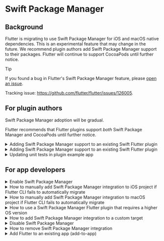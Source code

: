 # Swift Package Manager

## Background

Flutter is migrating to use Swift Package Manager for iOS and macOS native dependencies.
This is an experimental feature that may change in the future.
We recommend plugin authors add Swift Package Manager support to their packages.
Flutter will continue to support CocoaPods until further notice.

> [!TIP]
> If you found a bug in Flutter's Swift Package Manager feature,
> please [open an issue](https://github.com/flutter/flutter/issues/new?template=2_bug.yml).

Tracking issue: https://github.com/flutter/flutter/issues/126005.

## For plugin authors

Swift Package Manager adoption will be gradual.

Flutter recommends that Flutter plugins support _both_ Swift Package Manager
and CocoaPods until further notice.

<details>
  <summary>Adding Swift Package Manager support to an existing Swift Flutter plugin</summary>

### Adding Swift Package Manager support to an existing Swift Flutter plugin

Replace `plugin_name` throughout this guide with the name of your plugin.
The below example uses `ios`, replace `ios` with `macos`/`darwin` as applicable.

1. Enable the Swift Package Manager feature.

2. Start by creating a directory under the `ios`, `macos`, and/or `darwin` directories.
Name this new directory the name of the platform package.

<pre>
/plugin_name/plugin_name_ios/ios/<b>plugin_name_ios</b>
</pre>

3. Within this new directory, create the following files/directories:
    - Package.swift (file)
    - Sources (directory)
    - Sources/plugin_name_ios (directory)
    - Sources/plugin_name_ios/include (directory)
    - Sources/plugin_name_ios/include/plugin_name_ios (directory)
    - Sources/plugin_name_ios/include/plugin_name_ios/.gitkeep (file)
      - Needed to ensure the directory is committed, even if empty. Can be removed if files are added to the directory.

<pre>
/plugin_name/plugin_name_ios/ios/plugin_name_ios/<b>Package.swift</b>
/plugin_name/plugin_name_ios/ios/plugin_name_ios/<b>Sources</b>
/plugin_name/plugin_name_ios/ios/plugin_name_ios/<b>Sources/plugin_name_ios</b>
/plugin_name/plugin_name_ios/ios/plugin_name_ios/<b>Sources/plugin_name_ios/include</b>
/plugin_name/plugin_name_ios/ios/plugin_name_ios/<b>Sources/plugin_name_ios/include/plugin_name_ios</b>
/plugin_name/plugin_name_ios/ios/plugin_name_ios/<b>Sources/plugin_name_ios/include/plugin_name_ios/.gitkeep</b>
</pre>

4. Use the following template in the `Package.swift`

```swift
// swift-tools-version: 5.9
// The swift-tools-version declares the minimum version of Swift required to build this package.

import PackageDescription

let package = Package(
    name: "plugin_name_ios",
    platforms: [
        .iOS("12.0"),
        .macOS("10.14")
    ],
    products: [
        // If the plugin name contains "_", replace with "-" for the library name
        .library(name: "plugin-name-ios", targets: ["plugin_name_ios"])
    ],
    dependencies: [],
    targets: [
        .target(
            name: "plugin_name_ios",
            dependencies: [],
            resources: [
                // If your plugin requires a privacy manifest, for example if it uses any required
                // reason APIs, update the PrivacyInfo.xcprivacy file to describe your plugin's
                // privacy impact, and then uncomment these lines. For more information, see
                // https://developer.apple.com/documentation/bundleresources/privacy_manifest_files
                // .process("PrivacyInfo.xcprivacy"),

                // If you have other resources that need to be bundled with your plugin, refer to
                // the following instructions to add them:
                // https://developer.apple.com/documentation/xcode/bundling-resources-with-a-swift-package
            ],
            cSettings: [
                .headerSearchPath("include/plugin_name_ios")
            ]
        )
    ]
)
```

* **If the plugin name contains `_`, the library name must be a `-` separated version of the plugin name.**
5. If your plugin has a `PrivacyInfo.xcprivacy`, move it to `Sources/plugin_name_ios/PrivacyInfo.xcprivacy` and uncomment the resource in the Package.swift.
```diff
            resources: [
                // If your plugin requires a privacy manifest, for example if it uses any required
                // reason APIs, update the PrivacyInfo.xcprivacy file to describe your plugin's
                // privacy impact, and then uncomment these lines. For more information, see
                // https://developer.apple.com/documentation/bundleresources/privacy_manifest_files
-                // .process("PrivacyInfo.xcprivacy"),
+                .process("PrivacyInfo.xcprivacy"),

                // If you have other resources that need to be bundled with your plugin, refer to
                // the following instructions to add them:
                // https://developer.apple.com/documentation/xcode/bundling-resources-with-a-swift-package
            ],
```
6. Move any resource files from `ios/Assets` to `Sources/plugin_name_ios` (or a subdirectory). Then add them to your Package.swift if applicable. See https://developer.apple.com/documentation/xcode/bundling-resources-with-a-swift-package for more instructions.
7. Move any public headers from `ios/Classes` to `Sources/plugin_name_ios/include/plugin_name_ios`
    * If you're unsure what headers are public, check your `podspec` for `public_header_files`. If not found, that means all of your headers were public. You should consider whether or not you want all of your headers to be public.
    * The `pluginClass` defined in your pubspec.yaml must be public and within this directory.
8. Handling modulemap (skip this step if not using a custom modulemap)

    If you're using a modulemap for CocoaPods to create a Test submodule, consider removing it for Swift Package Manager. Note that this will make all public headers available via the module.

    To remove it for Swift Package Manager but keep it for CocoaPods, exclude the modulemap and umbrella header in the plugin's Package.swift. The example below assumes they are located within the `Sources/plugin_name_ios/include` directory.

    ```diff
            .target(
                name: "plugin_name_ios",
                dependencies: [],
    +           exclude: ["include/cocoapods_plugin_name_ios.modulemap", "include/plugin_name_ios-umbrella.h"],
    ```

    If you want to keep your unit tests compatible with both CocoaPods and Swift Package Manager, you can try the following:
    ```diff
    @import plugin_name_ios;
    - @import plugin_name_ios.Test;
    + #if __has_include(<plugin_name_ios/plugin_name_ios-umbrella.h>)
    +   @import plugin_name_ios.Test;
    + #endif
    ```

    If you would like to use a custom modulemap with your Swift package,
    please refer to [Swift Package Manager's documentation](https://github.com/apple/swift-package-manager/blob/main/Documentation/Usage.md#creating-c-language-targets).

9. Move all remaining files from `ios/Classes` to `Sources/plugin_name_ios`
10. `ios/Assets`, `ios/Resources`, `ios/Classes` should now be empty and can be deleted
11. If your header files were previously within the same directory as your implementation files, you may need to change your import statements.

    For example, if the following changes were made:
    * `ios/Classes/PublicHeaderFile.h` --> `Sources/plugin_name_ios/include/plugin_name_ios/PublicHeaderFile.h`
    * `ios/Classes/ImplementationFile.m` --> `Sources/plugin_name_ios/ImplementationFile.m`

    Within `ImplementationFile.m`, the import would change:
    ```diff
    - #import "PublicHeaderFile.h"
    + #import "./include/plugin_name_ios/PublicHeaderFile.h"
    ```

12. If using pigeon, you'll want to update your pigeon input file

    ```diff
    - objcHeaderOut: 'ios/Classes/messages.g.h',
    + objcHeaderOut: 'ios/plugin_name_ios/Sources/plugin_name_ios/messages.g.h',
    - objcSourceOut: 'ios/Classes/messages.g.m',
    + objcSourceOut: 'ios/plugin_name_ios/Sources/plugin_name_ios/messages.g.m',
    ```

    If your `objcHeaderOut` file is no longer within the same directory as the `objcSourceOut`, you can change the `#import` using `ObjcOptions.headerIncludePath`:

    ```diff
    objcHeaderOut: 'ios/plugin_name_ios/Sources/plugin_name_ios/include/plugin_name_ios/messages.g.h',
    objcSourceOut: 'ios/plugin_name_ios/Sources/plugin_name_ios/messages.g.m',
    + objcOptions: ObjcOptions(
    +   headerIncludePath: './include/plugin_name_ios/messages.g.h',
    + ),
    ```

13. Update your Package.swift with any customizations you may need
    1. Open `/plugin_name/plugin_name_ios/ios/plugin_name_ios/` in Xcode
        * If package does not show any files in Xcode, quit Xcode (Xcode > Quit Xcode) and reopen
        * You don't need to edit your Package.swift through Xcode, but Xcode will provide helpful feedback
        * If Xcode isn't updating after you make a change, try clicking File > Packages > Reset Package Caches
    2. [Add dependencies](https://developer.apple.com/documentation/packagedescription/package/dependency)
    3. If your package must be linked explicitly `static` or `dynamic` ([not recommended](https://developer.apple.com/documentation/packagedescription/product/library(name:type:targets:))), update the [Product](https://developer.apple.com/documentation/packagedescription/product) to define the type
    ```swift
    products: [
        .library(name: "plugin-name-ios", type: .static, targets: ["plugin_name_ios"])
    ],
    ```
    4. Make any other customizations - see https://developer.apple.com/documentation/packagedescription for more info on how to write a Package.swift.
    5. If you add additional targets to your Package.swift, try to name them uniquely. If your target name conflicts with another target from another package, this can cause issues that may require manual intervention to be able to use your plugin.

14. Update your `plugin_name_ios.podspec` to point to new paths.
```diff
- s.source_files = 'Classes/**/*.{h,m}'
+ s.source_files = 'plugin_name_ios/Sources/plugin_name_ios/**/*.{h,m}'

- s.public_header_files = 'Classes/**/*.h'
+ s.public_header_files = 'plugin_name_ios/Sources/plugin_name_ios/include/**/*.h'

- s.module_map = 'Classes/cocoapods_plugin_name_ios.modulemap'
+ s.module_map = 'plugin_name_ios/Sources/plugin_name_ios/include/cocoapods_plugin_name_ios.modulemap'

- s.resource_bundles = {'plugin_name_ios_privacy' => ['Resources/PrivacyInfo.xcprivacy']}
+ s.resource_bundles = {'plugin_name_ios_privacy' => ['plugin_name_ios/Sources/plugin_name_ios/PrivacyInfo.xcprivacy']}
```

15. Update getting of resources from bundle to use `SWIFTPM_MODULE_BUNDLE`
```objc
#if SWIFT_PACKAGE
   NSBundle *bundle = SWIFTPM_MODULE_BUNDLE;
 #else
   NSBundle *bundle = [NSBundle bundleForClass:[self class]];
 #endif
 NSURL *imageURL = [bundle URLForResource:@"image" withExtension:@"jpg"];
```
  * Note: `SWIFTPM_MODULE_BUNDLE` will only work if there are actual resources (either [defined in the Package.swift](https://developer.apple.com/documentation/xcode/bundling-resources-with-a-swift-package#Explicitly-declare-or-exclude-resources) or [automatically included by Xcode](https://developer.apple.com/documentation/xcode/bundling-resources-with-a-swift-package#:~:text=Xcode%20detects%20common%20resource%20types%20for%20Apple%20platforms%20and%20treats%20them%20as%20a%20resource%20automatically)). Otherwise, it will fail.

16. If your `plugin_name_ios/Sources/plugin_name_ios/include` directory only contains a `.gitkeep`,
    you'll want update your `.gitignore` to include the following:

    ```gitignore
    !.gitkeep
    ```

    Then run `flutter pub publish --dry-run` to ensure the `include` directory will be published.

17. Verify plugin still works with CocoaPods
    1. Disable Swift Package Manager
      ```
      flutter config --no-enable-swift-package-manager
      ```
    2. Run `flutter run` with the example app and ensure it builds and runs
18. Verify plugin works with Swift Package Manager
    1. Enable Swift Package Manager
      ```
      flutter config --enable-swift-package-manager
      ```
    2. Run `flutter run` with the example app and ensure it builds and runs
    3. Open the example app in Xcode and ensure Package Dependencies show in the left Project Navigator

19. Verify tests pass
  * **If your plugin has Native unit tests (XCTest), make sure you also complete "Updating unit tests in plugin example app" below.**
  * [Follow instructions for testing plugins](https://docs.flutter.dev/testing/testing-plugins)
</details>

<details>
  <summary>Adding Swift Package Manager support to an existing Swift Flutter plugin</summary>

### Adding Swift Package Manager support to an existing Swift Flutter plugin

Replace `plugin_name` throughout this guide with the name of your plugin.
The below example uses `ios`, replace `ios` with `macos`/`darwin` as applicable.

1. Enable the Swift Package Manager feature.

2. Start by creating a directory under the `ios`, `macos`, and/or `darwin` directories. Name this new directory the name of the platform package.

<pre>
/plugin_name/plugin_name_ios/ios/<b>plugin_name_ios</b>
</pre>

3. Within this new directory, create the following files/directories:
    - Package.swift (file)
    - Sources (directory)
    - Sources/plugin_name_ios (directory)

<pre>
/plugin_name/plugin_name_ios/ios/plugin_name_ios/<b>Package.swift</b>
/plugin_name/plugin_name_ios/ios/plugin_name_ios/<b>Sources</b>
/plugin_name/plugin_name_ios/ios/plugin_name_ios/<b>Sources/plugin_name_ios</b>
</pre>

4. Use the following template in the `Package.swift`
```swift
// swift-tools-version: 5.9
// The swift-tools-version declares the minimum version of Swift required to build this package.

import PackageDescription

let package = Package(
    name: "plugin_name_ios",
    platforms: [
        .iOS("12.0"),
        .macOS("10.14")
    ],
    products: [
        // If the plugin name contains "_", replace with "-" for the library name
        .library(name: "plugin-name-ios", targets: ["plugin_name_ios"])
    ],
    dependencies: [],
    targets: [
        .target(
            name: "plugin_name_ios",
            dependencies: [],
            resources: [
                // If your plugin requires a privacy manifest, for example if it uses any required
                // reason APIs, update the PrivacyInfo.xcprivacy file to describe your plugin's
                // privacy impact, and then uncomment these lines. For more information, see
                // https://developer.apple.com/documentation/bundleresources/privacy_manifest_files
                // .process("PrivacyInfo.xcprivacy"),

                // If you have other resources that need to be bundled with your plugin, refer to
                // the following instructions to add them:
                // https://developer.apple.com/documentation/xcode/bundling-resources-with-a-swift-package
            ]
        )
    ]
)
```

* **If the plugin name contains `_`, the library name must be a `-` separated version of the plugin name.**

5. If your plugin has a `PrivacyInfo.xcprivacy`, move it to `Sources/plugin_name_ios/PrivacyInfo.xcprivacy` and uncomment the resource in the Package.swift.
```diff
            resources: [
                // If your plugin requires a privacy manifest, for example if it uses any required
                // reason APIs, update the PrivacyInfo.xcprivacy file to describe your plugin's
                // privacy impact, and then uncomment these lines. For more information, see
                // https://developer.apple.com/documentation/bundleresources/privacy_manifest_files
-                // .process("PrivacyInfo.xcprivacy"),
+                .process("PrivacyInfo.xcprivacy"),

                // If you have other resources that need to be bundled with your plugin, refer to
                // the following instructions to add them:
                // https://developer.apple.com/documentation/xcode/bundling-resources-with-a-swift-package
            ],
```
6. Move any resource files from `ios/Assets` to `Sources/plugin_name_ios` (or a subdirectory). Then add them to your Package.swift if applicable. See https://developer.apple.com/documentation/xcode/bundling-resources-with-a-swift-package for more instructions.
7. Move all files from `ios/Classes` to `Sources/plugin_name_ios`
8. `ios/Assets`, `ios/Resources`, `ios/Classes` should now be empty and can be deleted
9. If using pigeon, you'll want to update your pigeon input file
```diff
- swiftOut: 'ios/Classes/messages.g.swift',
+ swiftOut: 'ios/plugin_name_ios/Sources/plugin_name_ios/messages.g.swift',
```

10. Update your Package.swift with any customizations you may need
    1. Open `/plugin_name/plugin_name_ios/ios/plugin_name_ios/` in Xcode
        * If package does not show any files in Xcode, quit Xcode (Xcode > Quit Xcode) and reopen
        * You don't need to edit your Package.swift through Xcode, but Xcode will provide helpful feedback
        * If Xcode isn't updating after you make a change, try clicking File > Packages > Reset Package Caches
    2. [Add dependencies](https://developer.apple.com/documentation/packagedescription/package/dependency)
    3. If your package must be linked explicitly `static` or `dynamic`, update the [Product](https://developer.apple.com/documentation/packagedescription/product) to define the type
    ```swift
    products: [
        .library(name: "plugin-name-ios", type: .static, targets: ["plugin_name_ios"])
    ],
    ```
    4. Make any other customizations - see https://developer.apple.com/documentation/packagedescription for more info on how to write a Package.swift.
    5. If you add additional targets to your Package.swift, try to name them uniquely. If your target name conflicts with another target from another package, this can cause issues that may require manual intervention to be able to use your plugin.
11. Update your `plugin_name_ios.podspec` to point to new paths.
```diff
- s.source_files = 'Classes/**/*.swift'
+ s.source_files = 'plugin_name_ios/Sources/plugin_name_ios/**/*.swift'

- s.resource_bundles = {'plugin_name_ios_privacy' => ['Resources/PrivacyInfo.xcprivacy']}
+ s.resource_bundles = {'plugin_name_ios_privacy' => ['plugin_name_ios/Sources/plugin_name_ios/PrivacyInfo.xcprivacy']}
```

12. Update getting of resources from bundle to use `Bundle.module`
```swift
#if SWIFT_PACKAGE
     let settingsURL = Bundle.module.url(forResource: "image", withExtension: "jpg")
#else
     let settingsURL = Bundle(for: Self.self).url(forResource: "image", withExtension: "jpg")
#endif
```
  * Note: `Bundle.module` will only work if there are actual resources (either [defined in the Package.swift](https://developer.apple.com/documentation/xcode/bundling-resources-with-a-swift-package#Explicitly-declare-or-exclude-resources) or [automatically included by Xcode](https://developer.apple.com/documentation/xcode/bundling-resources-with-a-swift-package#:~:text=Xcode%20detects%20common%20resource%20types%20for%20Apple%20platforms%20and%20treats%20them%20as%20a%20resource%20automatically)). Otherwise, it will fail.
13. Verify plugin still works with CocoaPods
    1. Disable Swift Package Manager
    ```
    flutter config --no-enable-swift-package-manager
    ```
    2. Run `flutter run` with the example app and ensure it builds and runs
14. Verify plugin works with Swift Package Manager
    1. Enable Swift Package Manager
    ```
    flutter config --enable-swift-package-manager
    ```
    2. Run `flutter run` with the example app and ensure it builds and runs
    3. Open the example app in Xcode and ensure Package Dependencies show in the left Project Navigator
15. Verify tests pass
  * **If your plugin has Native unit tests (XCTest), make sure you also complete "Updating unit tests in plugin example app" below.**
  * [Follow instructions for testing plugins](https://docs.flutter.dev/testing/testing-plugins)
</details>

<details>
  <summary>Updating unit tests in plugin example app</summary>

### Updating unit tests in plugin example app

If your plugin has native XCTests, you may need to update them to work with Swift Package Manager if one of the following is true:
  * You're using a CocoaPod dependency for the test
  * Your plugin is explicitly set to `type: .dynamic` in its Package.swift

1. Open your `example/ios/Runner.xcworkspace` in Xcode
2. If you were using a CocoaPod dependency for tests, such as `OCMock`, you'll want to remove it from your Podfile

```diff
target 'RunnerTests' do
  inherit! :search_paths
-  pod 'OCMock', '3.5'
end`
```

Then in the terminal, run `pod install` in the `plugin_name_ios/example/ios` directory

3. Navigate to Package Dependencies for the project

![Screenshot 2024-04-05 at 10 13 56 AM](https://github.com/flutter/flutter/assets/15619084/0d862f5f-8bff-41df-9cf4-3f56b1957230)

4. Click the `+` button and add any test-only dependencies by searching for them in the top right search bar.

![Screenshot 2024-04-09 at 3 11 21 PM](https://github.com/flutter/flutter/assets/15619084/9e88c220-97d6-48f8-91ce-0b0ce72f50fa)

Note: OCMock uses unsafe build flags and can only be used if targeted by commit. `fe1661a3efed11831a6452f4b1a0c5e6ddc08c3d` is the commit for the 3.9.3 version.

5. Ensure it is added to the `RunnerTests` Target and click the `Add Package` button

![Screenshot 2024-04-09 at 3 12 12 PM](https://github.com/flutter/flutter/assets/15619084/06424d39-e317-4360-8b99-571fd3f046f2)

6. If you've explicitly set your plugin's library type to `.dynamic` in its Package.swift ([not recommended](https://developer.apple.com/documentation/packagedescription/product/library(name:type:targets:))), you'll also need to add it as a dependency to the `RunnerTests` target.
   1. First, ensure `RunnerTests` has a `Link Binary With Libraries` Build Phase
   ![Screenshot 2024-04-19 at 3 14 56 PM](https://github.com/flutter/flutter/assets/15619084/64a050f1-c1e0-4ed5-a2fc-87002d3bf72b)

   2. If it does not already exist, create one by selecting the `+` button and selecting `New Link Binary With Libraries Phase`
   ![Screenshot 2024-04-19 at 3 13 01 PM](https://github.com/flutter/flutter/assets/15619084/0ca159c1-8b57-4789-aad6-d7020a1907a0)

   3. Navigate to Package Dependencies for the project
   4. Click the `+` button
   5. Click the `Add Local...` button on the bottom of the dialog that opens
   6. Navigate to `plugin_name/plugin_name_ios/ios/plugin_name_ios` and click the `Add Package` button
   7. Ensure it is added to the `RunnerTests` target and click the `Add Package` button

7. Ensure tests pass Product > Test
</details>

## For app developers

<details>
  <summary>Enable Swift Package Manager</summary>

### Enable Swift Package Manager

Switch to Flutter's `master` channel:

```sh
flutter channel master
flutter upgrade
```

Enable the Swift Package Manager feature:

```sh
flutter config --enable-swift-package-manager
```

Running an app using the Flutter CLI will automatically migrate it to support
Swift Package Manager.

> **Note**:
> Flutter will fallback to CocoaPods for dependencies that do not support Swift
> Package Manager yet.

</details>

<details>
  <summary>How to manually add Swift Package Manager integration to iOS project if Flutter CLI fails to automatically migrate</summary>

### How to manually add Swift Package Manager integration to iOS project if Flutter CLI fails to automatically migrate

Please [file a bug](https://github.com/flutter/flutter/issues/new?template=1_activation.yml) before manually migrating to help the Flutter team improve the automatic migration. Please include the error message you received and consider including a copy of the of the following files in your bug report:
* ios/Runner.xcodeproj/project.pbxproj
* ios/Runner.xcodeproj/xcshareddata/xcschemes/Runner.xcscheme (or the xcsheme for the flavor used)

#### Part 1: Add FlutterGeneratedPluginSwiftPackage Package Dependency

1. Open your app (your_app/ios/Runner.xcworkspace) in Xcode
2. Navigate to Package Dependencies for the project

![Screenshot 2024-04-05 at 10 13 56 AM](https://github.com/flutter/flutter/assets/15619084/0d862f5f-8bff-41df-9cf4-3f56b1957230)

3. Click the `+` button
4. Click the `Add Local...` button on the bottom of the dialog that opens
5. Navigate to `your_app/ios/Flutter/ephemeral/Packages/FlutterGeneratedPluginSwiftPackage` and click the `Add Package` button
6. Ensure it is added to the `Runner` target and click the `Add Package` button

![Screenshot 2024-04-05 at 10 17 21 AM](https://github.com/flutter/flutter/assets/15619084/b5bf410d-c0d4-47b0-b84c-2738002e97d4)

7. Ensure `FlutterGeneratedPluginSwiftPackage` was added to Frameworks, Libraries, and Embedded Content

![Screenshot 2024-04-05 at 10 20 12 AM](https://github.com/flutter/flutter/assets/15619084/7511e021-337c-4d14-bf14-e5804130cb0a)

#### Part 2: Add Run Prepare Flutter Framework Script Pre-Action

**The following must be completed for each flavor.**

1. Next, select Product > Scheme > Edit Scheme
2. Click the `>` next to "Build" in the left side bar
3. Select Pre-actions
4. Click the `+` button and select `New Run Script Action` from the menu
5. Click the "Run Script" title and change to `Run Prepare Flutter Framework Script`.
6. Change the "Provide build settings from" to the app.
7. Input the following in the text box:
```
/bin/sh "$FLUTTER_ROOT/packages/flutter_tools/bin/xcode_backend.sh" prepare
```

![Screenshot 2024-04-05 at 10 24 44 AM](https://github.com/flutter/flutter/assets/15619084/f363db20-634d-46c1-9dd3-9f4a3ec9b992)

#### Part 3: Run app

1. Run the app in Xcode and ensure `FlutterGeneratedPluginSwiftPackage` is a target dependency and `Run Prepare Flutter Framework Script` is being run as a pre-action.

![Screenshot 2024-04-05 at 12 31 43 PM](https://github.com/flutter/flutter/assets/15619084/ff5070c9-b42f-4930-8b15-70e8024fd3c1)

2. Also, ensure the app runs on the command line with `flutter run`.

</details>

<details>
  <summary>How to manually add Swift Package Manager integration to macOS project if Flutter CLI fails to automatically migrate</summary>

### How to manually add Swift Package Manager integration to macOS project if Flutter CLI fails to automatically migrate
Please [file a bug](https://github.com/flutter/flutter/issues/new?template=1_activation.yml) before manually migrating to help the Flutter team improve the automatic migration. Please include the error message you received and consider including a copy of the of the following files in your bug report:
* macos/Runner.xcodeproj/project.pbxproj
* macos/Runner.xcodeproj/xcshareddata/xcschemes/Runner.xcscheme (or the xcscheme for the flavor used)

#### Part 1: Add FlutterGeneratedPluginSwiftPackage Package Dependency

1. Open your app (your_app/macos/Runner.xcworkspace) in Xcode
2. Navigate to Package Dependencies for the project

![Screenshot 2024-04-05 at 10 13 56 AM](https://github.com/flutter/flutter/assets/15619084/0d862f5f-8bff-41df-9cf4-3f56b1957230)

3. Click the `+` button
4. Click the `Add Local...` button on the bottom of the dialog that opens
5. Navigate to `your_app/macos/Flutter/ephemeral/Packages/FlutterGeneratedPluginSwiftPackage` and click the `Add Package` button
6. Ensure it is added to the Runner Target and click the `Add Package` button

![Screenshot 2024-04-05 at 10 17 21 AM](https://github.com/flutter/flutter/assets/15619084/b5bf410d-c0d4-47b0-b84c-2738002e97d4)

7. Ensure `FlutterGeneratedPluginSwiftPackage` was added to Frameworks, Libraries, and Embedded Content

![Screenshot 2024-04-05 at 10 20 12 AM](https://github.com/flutter/flutter/assets/15619084/7511e021-337c-4d14-bf14-e5804130cb0a)

#### Part 2: Add Run Prepare Flutter Framework Script Pre-Action

**The following must be completed for each flavor.**

1. Next, select Product > Scheme > Edit Scheme
2. Click the `>` next to "Build" in the left side bar
3. Select Pre-actions
4. Click the `+` button and select `New Run Script Action` from the menu
5. Click the "Run Script" title and change to `Run Prepare Flutter Framework Script`.
6. Change the "Provide build settings from" to the Runner target.
7. Input the following in the text box:
```
"$FLUTTER_ROOT"/packages/flutter_tools/bin/macos_assemble.sh prepare
```

![Screenshot 2024-04-05 at 2 22 56 PM](https://github.com/flutter/flutter/assets/15619084/c9c2e159-12ff-4230-829a-c5c72a7e31dc)

#### Part 3: Run app

1. Run the app in Xcode and ensure `FlutterGeneratedPluginSwiftPackage` is a target dependency and `Run Prepare Flutter Framework Script` is being run as a pre-action.

![Screenshot 2024-04-05 at 12 31 43 PM](https://github.com/flutter/flutter/assets/15619084/ff5070c9-b42f-4930-8b15-70e8024fd3c1)

2. Also, ensure the app runs on the command line with `flutter run`.

</details>

<details>
  <summary>How to use a Swift Package Manager Flutter plugin that requires a higher OS version</summary>

### How to use a Swift Package Manager Flutter plugin that requires a higher OS version

If a Swift Package Flutter Manager plugin requires a higher OS version than the project, you may get an error like this:

```
Target Integrity (Xcode): The package product 'plugin_name_ios' requires minimum platform version 14.0 for the iOS platform, but this target supports 12.0
```

To still be able to use the plugin, you'll need to increase the Minimum Deployment of your project to match. Keep in mind, this will increase the minimum OS version that your app can run on.

![Screenshot 2024-04-05 at 3 04 09 PM](https://github.com/flutter/flutter/assets/15619084/c7cfe40c-8d90-4be5-9bee-b92af090f663)

</details>

<details>
  <summary>How to add Swift Package Manager integration to a custom target</summary>

### How to add Swift Package Manager integration to a custom target
Follow the steps in `How to manually add Swift Package Manager integration to iOS/macOS project if Flutter CLI fails to automatically migrate`.

In Part 1, Step 6 use your custom target instead of the Flutter target.

In Part 2, Step 6 use your custom target instead of the Flutter target.

</details>

<details>
  <summary>Disable Swift Package Manager</summary>

### Disable Swift Package Manager

Disabling Swift Package Manager will cause Flutter to use CocoaPods for all dependencies. However, Swift Package Manager will remain intregrated with your project. To remove integration, follow "How to remove Swift Package Manager integration" instructions below.

> 💡 **Tip**:
> If you found a bug in Flutter's Swift Package Manager feature,
> please [open an issue](https://github.com/flutter/flutter/issues/new?template=2_bug.yml).

#### Disable for a single project

In the project's pubspec.yaml, under the `flutter` section,
add `disable-swift-package-manager: true`.

```yaml
# The following section is specific to Flutter packages.
flutter:
  disable-swift-package-manager: true
```

#### Disable globally for all projects

Run the following command:

```sh
flutter config --no-enable-swift-package-manager
```
</details>

<details>
  <summary>How to remove Swift Package Manager integration</summary>

### How to remove Swift Package Manager integration

1. Disable Swift Package Manager (see "Disable Swift Package Manager" instructions above).
2. Open your app (`your_app/ios/Runner.xcworkspace`) in Xcode
2. Navigate to Package Dependencies for the project
3. Click on the `FlutterGeneratedPluginSwiftPackage` package and then click the `-` button

![Screenshot 2024-04-05 at 2 24 48 PM](https://github.com/flutter/flutter/assets/15619084/2ad421e3-473e-4db4-92a1-175b5984c822)

4. Navigate to Frameworks, Libraries, and Embedded Content for the Runner target
5. Click on `FlutterGeneratedPluginSwiftPackage` and then click the `-` button

![Screenshot 2024-04-05 at 2 25 25 PM](https://github.com/flutter/flutter/assets/15619084/caa5194a-80c2-4243-b251-13bd8fd3bfee)

</details>

<details>
  <summary>Add Flutter to an existing app (add-to-app)</summary>

### Add Flutter to an existing app (add-to-app)

Flutter's Swift Package Manager feature does not yet support add-to-app scenarios.
See: https://github.com/flutter/flutter/issues/146957

</details>

